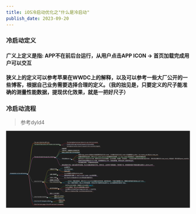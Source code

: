 ```yaml
---
title: iOS冷启动优化之"什么是冷启动"
publish_date: 2023-09-20
---
```


### 冷启动定义

#### 广义上定义是指: APP不在前后台运行，从用户点击APP ICON -> 首页加载完成用户可以交互

#### 狭义上的定义可以参考苹果在WWDC上的解释，以及可以参考一些大厂公开的一些博客，根据自己业务需要选择合理的定义。（我的拙见是，只要定义的尺子能准确的测量性能数据，提现优化效果，就是一把好尺子）

### 冷启动流程 
> 参考dyld4

![3ed0e092bb36310ccef85118109dd12f.png](3ed0e092bb36310ccef85118109dd12f.png "3ed0e092bb36310ccef85118109dd12f.png")

